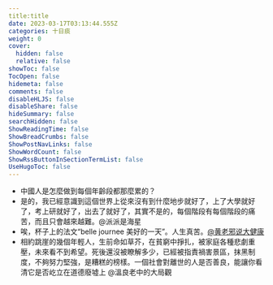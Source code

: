 ```yaml
---
title:title
date: 2023-03-17T03:13:44.555Z
categories: 十日痰
weight: 0
cover:
  hidden: false
  relative: false
showToc: false
TocOpen: false
hidemeta: false
comments: false
disableHLJS: false
disableShare: false
hideSummary: false
searchHidden: false
ShowReadingTime: false
ShowBreadCrumbs: false
ShowPostNavLinks: false
ShowWordCount: false
ShowRssButtonInSectionTermList: false
UseHugoToc: false
---
```


* 中國人是怎麼做到每個年齡段都那麼累的？
* 是的，我已經意識到這個世界上從來沒有到什麼地步就好了，上了大學就好了，考上研就好了，出去了就好了，其實不是的，每個階段有每個階段的痛苦，而且只會越來越難。@派派是海星
* 唉，杯子上的法文“belle journee 美好的一天”。人生真苦。[@黄老邪说大健康](https://weibo.com/n/%E9%BB%84%E8%80%81%E9%82%AA%E8%AF%B4%E5%A4%A7%E5%81%A5%E5%BA%B7)
* 相約跳崖的幾個年輕人，生前命如草芥，在貧窮中掙扎，被家庭各種悲劇重壓，未來看不到希望。死後還沒被瞭解多少，已經被指責禍害景區，抹黑制度，不夠努力堅強，是糟糕的榜樣。一個社會對離世的人是否善良，能讓你看清它是否屹立在道德廢墟上 @溫良老中的大局觀
